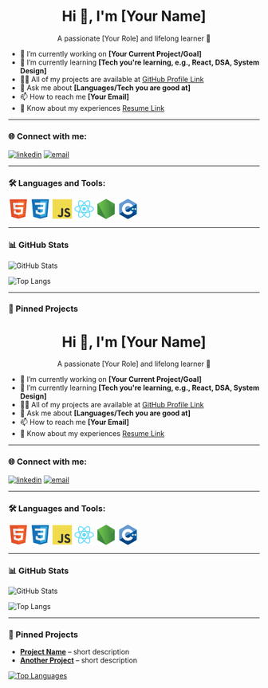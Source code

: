 <h1 align="center">Hi 👋, I'm [Your Name]</h1>
<p align="center">A passionate [Your Role] and lifelong learner 🚀</p>

- 🔭 I’m currently working on **[Your Current Project/Goal]**
- 🌱 I’m currently learning **[Tech you're learning, e.g., React, DSA, System Design]**
- 👨‍💻 All of my projects are available at [GitHub Profile Link](https://github.com/yourusername)
- 💬 Ask me about **[Languages/Tech you are good at]**
- 📫 How to reach me **[Your Email]**
- 📄 Know about my experiences [Resume Link](https://drive.google.com/...)

---

### 🌐 Connect with me:

<p align="left">
<a href="https://linkedin.com/in/yourprofile" target="blank"><img align="center" src="https://cdn.jsdelivr.net/npm/simple-icons@v3/icons/linkedin.svg" alt="linkedin" height="30" width="40" /></a>
<a href="mailto:your.email@example.com"><img align="center" src="https://cdn.jsdelivr.net/npm/simple-icons@v3/icons/gmail.svg" alt="email" height="30" width="40" /></a>
<!-- Add other links like Twitter, Dev.to, Portfolio -->
</p>

---

### 🛠️ Languages and Tools:

<p align="left"> 
  <img src="https://raw.githubusercontent.com/devicons/devicon/master/icons/html5/html5-original.svg" alt="html5" width="40" height="40"/> 
  <img src="https://raw.githubusercontent.com/devicons/devicon/master/icons/css3/css3-original.svg" alt="css3" width="40" height="40"/> 
  <img src="https://raw.githubusercontent.com/devicons/devicon/master/icons/javascript/javascript-original.svg" alt="javascript" width="40" height="40"/>
  <img src="https://raw.githubusercontent.com/devicons/devicon/master/icons/react/react-original.svg" alt="react" width="40" height="40"/>
  <img src="https://raw.githubusercontent.com/devicons/devicon/master/icons/nodejs/nodejs-original.svg" alt="nodejs" width="40" height="40"/>
  <img src="https://raw.githubusercontent.com/devicons/devicon/master/icons/cplusplus/cplusplus-original.svg" alt="cpp" width="40" height="40"/>
  <!-- Add or remove icons based on your skills -->
</p>

---

### 📊 GitHub Stats

![GitHub Stats](https://github-readme-stats.vercel.app/api?username=yourusername&show_icons=true&locale=en)

![Top Langs](https://github-readme-stats.vercel.app/api/top-langs/?username=yourusername&layout=compact)

---

### 📌 Pinned Projects

<h1 align="center">Hi 👋, I'm [Your Name]</h1>
<p align="center">A passionate [Your Role] and lifelong learner 🚀</p>

- 🔭 I’m currently working on **[Your Current Project/Goal]**
- 🌱 I’m currently learning **[Tech you're learning, e.g., React, DSA, System Design]**
- 👨‍💻 All of my projects are available at [GitHub Profile Link](https://github.com/yourusername)
- 💬 Ask me about **[Languages/Tech you are good at]**
- 📫 How to reach me **[Your Email]**
- 📄 Know about my experiences [Resume Link](https://drive.google.com/...)

---

### 🌐 Connect with me:

<p align="left">
<a href="https://linkedin.com/in/yourprofile" target="blank"><img align="center" src="https://cdn.jsdelivr.net/npm/simple-icons@v3/icons/linkedin.svg" alt="linkedin" height="30" width="40" /></a>
<a href="mailto:your.email@example.com"><img align="center" src="https://cdn.jsdelivr.net/npm/simple-icons@v3/icons/gmail.svg" alt="email" height="30" width="40" /></a>
<!-- Add other links like Twitter, Dev.to, Portfolio -->
</p>

---

### 🛠️ Languages and Tools:

<p align="left"> 
  <img src="https://raw.githubusercontent.com/devicons/devicon/master/icons/html5/html5-original.svg" alt="html5" width="40" height="40"/> 
  <img src="https://raw.githubusercontent.com/devicons/devicon/master/icons/css3/css3-original.svg" alt="css3" width="40" height="40"/> 
  <img src="https://raw.githubusercontent.com/devicons/devicon/master/icons/javascript/javascript-original.svg" alt="javascript" width="40" height="40"/>
  <img src="https://raw.githubusercontent.com/devicons/devicon/master/icons/react/react-original.svg" alt="react" width="40" height="40"/>
  <img src="https://raw.githubusercontent.com/devicons/devicon/master/icons/nodejs/nodejs-original.svg" alt="nodejs" width="40" height="40"/>
  <img src="https://raw.githubusercontent.com/devicons/devicon/master/icons/cplusplus/cplusplus-original.svg" alt="cpp" width="40" height="40"/>
  <!-- Add or remove icons based on your skills -->
</p>

---

### 📊 GitHub Stats

![GitHub Stats](https://github-readme-stats.vercel.app/api?username=yourusername&show_icons=true&locale=en)

![Top Langs](https://github-readme-stats.vercel.app/api/top-langs/?username=yourusername&layout=compact)

---

### 📌 Pinned Projects

<!-- These are automatically shown if pinned on GitHub. But for manual listing, you can add: -->

- [**Project Name**](https://github.com/yourusername/projectname) – short description  
- [**Another Project**](https://github.com/yourusername/anotherproject) – short description  


<a href="https://github.com/kanak1109" align="left"><img src="https://github-readme-stats.vercel.app/api/top-langs/?username=kanak1109&langs_count=10&title_color=0891b2&text_color=ffffff&icon_color=0891b2&bg_color=1c1917&hide_border=true&locale=en&custom_title=Top%20%Languages" alt="Top Languages" /></a>
